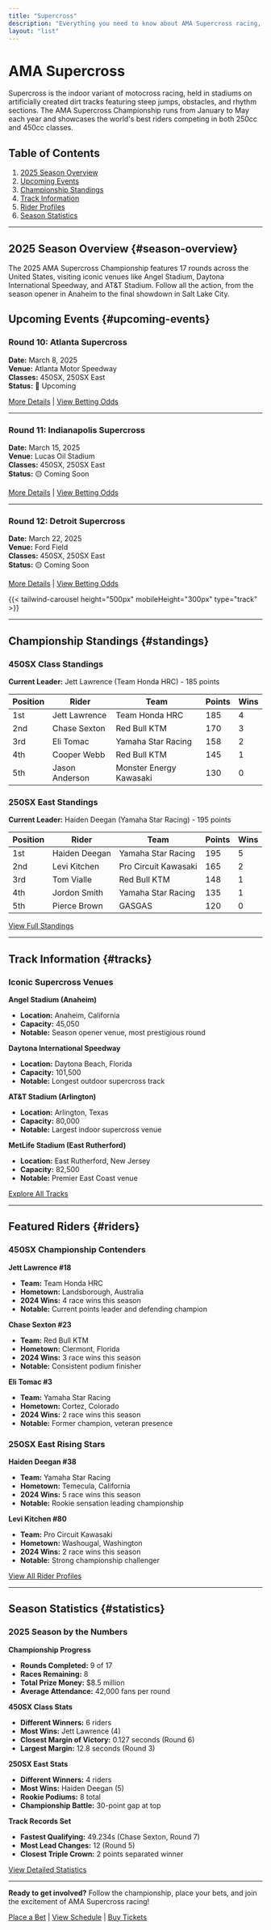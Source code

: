 ```yaml
---
title: "Supercross"
description: "Everything you need to know about AMA Supercross racing, including schedules, results, and standings."
layout: "list"
---
```


# AMA Supercross

Supercross is the indoor variant of motocross racing, held in stadiums on artificially created dirt tracks featuring steep jumps, obstacles, and rhythm sections. The AMA Supercross Championship runs from January to May each year and showcases the world's best riders competing in both 250cc and 450cc classes.

## Table of Contents

1. [2025 Season Overview](#season-overview)
2. [Upcoming Events](#upcoming-events)
3. [Championship Standings](#standings)
4. [Track Information](#tracks)
5. [Rider Profiles](#riders)
6. [Season Statistics](#statistics)

---

## 2025 Season Overview {#season-overview}

The 2025 AMA Supercross Championship features 17 rounds across the United States, visiting iconic venues like Angel Stadium, Daytona International Speedway, and AT&T Stadium. Follow all the action, from the season opener in Anaheim to the final showdown in Salt Lake City.

## Upcoming Events {#upcoming-events}

### Round 10: Atlanta Supercross
**Date:** March 8, 2025  
**Venue:** Atlanta Motor Speedway  
**Classes:** 450SX, 250SX East  
**Status:** 🔴 Upcoming  

[More Details](/races/supercross/atlanta-2025/) | [View Betting Odds](/betting/odds/atlanta-2025/)

---

### Round 11: Indianapolis Supercross
**Date:** March 15, 2025  
**Venue:** Lucas Oil Stadium  
**Classes:** 450SX, 250SX East  
**Status:** 🟡 Coming Soon  

[More Details](/races/supercross/indianapolis-2025/) | [View Betting Odds](/betting/odds/indianapolis-2025/)

---

### Round 12: Detroit Supercross
**Date:** March 22, 2025  
**Venue:** Ford Field  
**Classes:** 450SX, 250SX East  
**Status:** 🟡 Coming Soon  

[More Details](/races/supercross/detroit-2025/) | [View Betting Odds](/betting/odds/detroit-2025/)

{{< tailwind-carousel height="500px" mobileHeight="300px" type="track" >}}

---

## Championship Standings {#standings}

### 450SX Class Standings
**Current Leader:** Jett Lawrence (Team Honda HRC) - 185 points

| Position | Rider | Team | Points | Wins |
|----------|-------|------|--------|------|
| 1st | Jett Lawrence | Team Honda HRC | 185 | 4 |
| 2nd | Chase Sexton | Red Bull KTM | 170 | 3 |
| 3rd | Eli Tomac | Yamaha Star Racing | 158 | 2 |
| 4th | Cooper Webb | Red Bull KTM | 145 | 1 |
| 5th | Jason Anderson | Monster Energy Kawasaki | 130 | 0 |

### 250SX East Standings
**Current Leader:** Haiden Deegan (Yamaha Star Racing) - 195 points

| Position | Rider | Team | Points | Wins |
|----------|-------|------|--------|------|
| 1st | Haiden Deegan | Yamaha Star Racing | 195 | 5 |
| 2nd | Levi Kitchen | Pro Circuit Kawasaki | 165 | 2 |
| 3rd | Tom Vialle | Red Bull KTM | 148 | 1 |
| 4th | Jordon Smith | Yamaha Star Racing | 135 | 1 |
| 5th | Pierce Brown | GASGAS | 120 | 0 |

[View Full Standings](/standings/supercross/)

---

## Track Information {#tracks}

### Iconic Supercross Venues

**Angel Stadium (Anaheim)**
- **Location:** Anaheim, California
- **Capacity:** 45,050
- **Notable:** Season opener venue, most prestigious round

**Daytona International Speedway**
- **Location:** Daytona Beach, Florida
- **Capacity:** 101,500
- **Notable:** Longest outdoor supercross track

**AT&T Stadium (Arlington)**
- **Location:** Arlington, Texas
- **Capacity:** 80,000
- **Notable:** Largest indoor supercross venue

**MetLife Stadium (East Rutherford)**
- **Location:** East Rutherford, New Jersey
- **Capacity:** 82,500
- **Notable:** Premier East Coast venue

[Explore All Tracks](/tracks/supercross/)

---

## Featured Riders {#riders}

### 450SX Championship Contenders

**Jett Lawrence #18**
- **Team:** Team Honda HRC
- **Hometown:** Landsborough, Australia
- **2024 Wins:** 4 race wins this season
- **Notable:** Current points leader and defending champion

**Chase Sexton #23**
- **Team:** Red Bull KTM
- **Hometown:** Clermont, Florida
- **2024 Wins:** 3 race wins this season
- **Notable:** Consistent podium finisher

**Eli Tomac #3**
- **Team:** Yamaha Star Racing
- **Hometown:** Cortez, Colorado
- **2024 Wins:** 2 race wins this season
- **Notable:** Former champion, veteran presence

### 250SX East Rising Stars

**Haiden Deegan #38**
- **Team:** Yamaha Star Racing
- **Hometown:** Temecula, California
- **2024 Wins:** 5 race wins this season
- **Notable:** Rookie sensation leading championship

**Levi Kitchen #80**
- **Team:** Pro Circuit Kawasaki
- **Hometown:** Washougal, Washington
- **2024 Wins:** 2 race wins this season
- **Notable:** Strong championship challenger

[View All Rider Profiles](/riders/supercross/)

---

## Season Statistics {#statistics}

### 2025 Season by the Numbers

**Championship Progress**
- **Rounds Completed:** 9 of 17
- **Races Remaining:** 8
- **Total Prize Money:** $8.5 million
- **Average Attendance:** 42,000 fans per round

**450SX Class Stats**
- **Different Winners:** 6 riders
- **Most Wins:** Jett Lawrence (4)
- **Closest Margin of Victory:** 0.127 seconds (Round 6)
- **Largest Margin:** 12.8 seconds (Round 3)

**250SX East Stats**
- **Different Winners:** 4 riders
- **Most Wins:** Haiden Deegan (5)
- **Rookie Podiums:** 8 total
- **Championship Battle:** 30-point gap at top

**Track Records Set**
- **Fastest Qualifying:** 49.234s (Chase Sexton, Round 7)
- **Most Lead Changes:** 12 (Round 5)
- **Closest Triple Crown:** 2 points separated winner

[View Detailed Statistics](/stats/supercross/)

---

**Ready to get involved?** Follow the championship, place your bets, and join the excitement of AMA Supercross racing!

[Place a Bet](/betting/place-bet/) | [View Schedule](/schedule/supercross/) | [Buy Tickets](/tickets/supercross/)